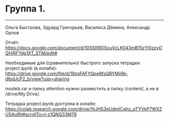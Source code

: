 # Группа 1. 


_________________
Ольга Быстрова,
Эдуард Григорьев,
Василиса Дёмина,
Александр Орлов


Отчёт: https://docs.google.com/document/d/1DSSR9DSouVcLK043mB15zYl0zzyOQHjRFYdp1XT_STM/edit#

Необходимые для (сравнительно) быстрого запуска тетрадки project.ipynb (в колабе): https://drive.google.com/file/d/18zgFAFYQpe8fsQRYMii9k-dIbdJcP2_b/view?usp=sharing

models.rar и папку attention нужно разместить в папку /content/, а не в /drive/My Drive/.

Тетрадка project.ipynb доступна в колабе: https://colab.research.google.com/drive/1tiJHS3eUdmICqhz_qTYVkP7WXZUSAu9h#scrollTo=t-z1QNQ33M79

